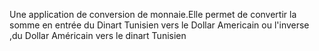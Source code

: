 Une application de conversion de monnaie.Elle permet de convertir la somme en entrée du Dinart Tunisien vers le Dollar Americain ou l'inverse ,du Dollar Américain vers le dinart Tunisien
